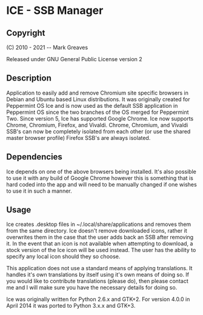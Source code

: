 # ICE - SSB Manager
## Copyright
(C) 2010 - 2021 -- Mark Greaves

Released under GNU General Public License version 2

## Description
Application to easily add and remove Chromium site specific
browsers in Debian and Ubuntu based Linux distributions. It
was originally created for Peppermint OS Ice and is now used
as the default SSB application in Peppermint OS since the
two branches of the OS merged for Peppermint Two. Since
version 5, Ice has supported Google Chrome.
Ice now supports Chrome, Chromium, Firefox, and Vivaldi.
Chrome, Chromium, and Vivaldi SSB's can now be completely
isolated from each other (or use the shared master browser
profile) Firefox SSB's are always isolated.

## Dependencies
Ice depends on one of the above browsers being installed.
It's also possible to use it with any build of Google Chrome
however this is something that is hard coded into the app
and will need to be manually changed if one wishes to use it
in such a manner.

## Usage
Ice creates .desktop files in ~/.local/share/applications
and removes them from the same directory. Ice doesn't remove
downloaded icons, rather it overwrites them in the case that
the user adds back an SSB after removing it. In the event
that an icon is not available when attempting to download,
a stock version of the Ice icon will be used instead. The
user has the ability to specify any local icon should they
so choose.

This application does not use a standard means of applying
translations. It handles it's own translations by itself
using it's own means of doing so. If you would like to
contribute translations (please do), then please contact me
and I will make sure you have the necessary details for
doing so.

Ice was originally written for Python 2.6.x and GTK+2. For
version 4.0.0 in April 2014 it was ported to Python 3.x.x
and GTK+3.